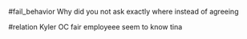 #fail_behavior 
Why did you not ask exactly where instead of agreeing

#relation 
Kyler 
 OC fair employeee seem to know tina 
 